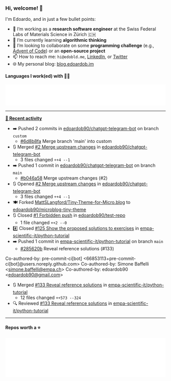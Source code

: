 ### Hi, welcome! 👋 

I'm Edoardo, and in just a few bullet points:

- 🔭 I’m working as a **research software engineer** at the Swiss Federal Labs of Materials Science in Zürich 🇨🇭
- 🌱 I’m currently learning **algorithmic thinking**
- 👯 I’m looking to collaborate on some **programming challenge** (e.g., [Advent of Code](https://github.com/edoardob90/aoc2022)) or an **open-source project**
- 📫 How to reach me: `hi@edobld.me`, [LinkedIn](https://linkedin.com/in/edobld), or [Twitter](https://twitter.com/edobld)
- 🌐 My personal blog: [blog.edoardob.im](https://blog.edoardob.im)

#### Languages I work(ed) with 👨‍💻

<img src="https://github.com/edoardob90/edoardob90/blob/main/.cache/languages.svg">

---

**[📰 Recent activity](https://github.com/edoardob90)**
* ➡️ Pushed 2 commits in [edoardob90/chatgpt-telegram-bot](https://github.com/edoardob90/chatgpt-telegram-bot) on branch `custom`
  * [#6d8b8fa](https://github.com/edoardob90/chatgpt-telegram-bot/commit/6d8b8fa) Merge branch &#39;main&#39; into custom
* 🔃 Merged [#2 Merge upstream changes](https://github.com/edoardob90/chatgpt-telegram-bot/pull/2) in [edoardob90/chatgpt-telegram-bot](https://github.com/edoardob90/chatgpt-telegram-bot)
  * 3 files changed `++4 --1`
* ➡️ Pushed 1 commit in [edoardob90/chatgpt-telegram-bot](https://github.com/edoardob90/chatgpt-telegram-bot) on branch `main`
  * [#b046a58](https://github.com/edoardob90/chatgpt-telegram-bot/commit/b046a58) Merge upstream changes (#2)
* 🔃 Opened [#2 Merge upstream changes](https://github.com/edoardob90/chatgpt-telegram-bot/pull/2) in [edoardob90/chatgpt-telegram-bot](https://github.com/edoardob90/chatgpt-telegram-bot)
  * 3 files changed `++4 --1`
* 🍽️ Forked [MattSLangford/Tiny-Theme-for-Micro.blog](https://github.com/MattSLangford/Tiny-Theme-for-Micro.blog) to [edoardob90/microblog-tiny-theme](https://github.com/edoardob90/microblog-tiny-theme)
* 🔃 Closed [#1 Forbidden push](https://github.com/edoardob90/test-repo/pull/1) in [edoardob90/test-repo](https://github.com/edoardob90/test-repo)
  * 1 file changed `++2 --0`
* #️⃣ Closed [#125 Show the proposed solutions to exercises](https://github.com/empa-scientific-it/python-tutorial/issues/125) in [empa-scientific-it/python-tutorial](https://github.com/empa-scientific-it/python-tutorial)
* ➡️ Pushed 1 commit in [empa-scientific-it/python-tutorial](https://github.com/empa-scientific-it/python-tutorial) on branch `main`
  * [#285620b](https://github.com/empa-scientific-it/python-tutorial/commit/285620b) Reveal reference solutions (#133)

Co-authored-by: pre-commit-ci[bot] &lt;66853113+pre-commit-ci[bot]@users.noreply.github.com&gt;
Co-authored-by: Simone Baffelli &lt;simone.baffelli@empa.ch&gt;
Co-authored-by: edoardob90 &lt;edoardob90@gmail.com&gt;
* 🔃 Merged [#133 Reveal reference solutions](https://github.com/empa-scientific-it/python-tutorial/pull/133) in [empa-scientific-it/python-tutorial](https://github.com/empa-scientific-it/python-tutorial)
  * 12 files changed `++573 --324`
* 🔍 Reviewed [#133 Reveal reference solutions](https://github.com/empa-scientific-it/python-tutorial/pull/133) in [empa-scientific-it/python-tutorial](https://github.com/empa-scientific-it/python-tutorial)


---

#### Repos worth a ⭐

<img src="https://github.com/edoardob90/edoardob90/blob/main/.cache/stars.svg">

<!--
- ⚡ Fun fact: ...
- 🤔 I’m looking for help with ...
- 💬 Ask me about ...
-->
